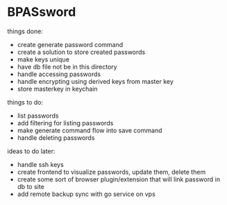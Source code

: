 # BPASsword

things done:

- create generate password command
- create a solution to store created passwords
- make keys unique
- have db file not be in this directory
- handle accessing passwords
- handle encrypting using derived keys from master key
- store masterkey in keychain

things to do:

- list passwords
- add filtering for listing passwords
- make generate command flow into save command
- handle deleting passwords

ideas to do later:

- handle ssh keys
- create frontend to visualize passwords, update them, delete them
- create some sort of browser plugin/extension that will link password in db to site
- add remote backup sync with go service on vps
